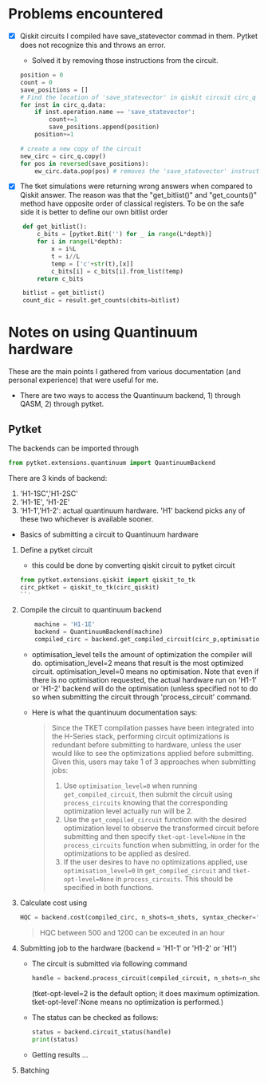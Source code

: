 # Problems encountered
- [x] Qiskit circuits I compiled have save_statevector commad in them. Pytket does not recognize this and throws an error.
    - Solved it by removing those instructions from the circuit.
    ```python
    position = 0
    count = 0
    save_positions = []
    # Find the location of 'save_statevector' in qiskit circuit circ_q
    for inst in circ_q.data:
        if inst.operation.name == 'save_statevector':
            count+=1
            save_positions.append(position)
        position+=1

    # create a new copy of the circuit
    new_circ = circ_q.copy()
    for pos in reversed(save_positions):
        ew_circ.data.pop(pos) # removes the 'save_statevector' instruction from the new qiskit circuit
    ```

- [x] The tket simulations were returning wrong answers when compared to Qiskit answer. The reason was that the "get_bitlist()" and "get_counts()" method have opposite order of classical registers. To be on the safe side it is better to define our own bitlist order
```python
    def get_bitlist():
        c_bits = [pytket.Bit('') for _ in range(L*depth)]
        for i in range(L*depth):
            x = i%L
            t = i//L
            temp = ['c'+str(t),[x]]
            c_bits[i] = c_bits[i].from_list(temp)
        return c_bits

    bitlist = get_bitlist()
    count_dic = result.get_counts(cbits=bitlist)
```


# Notes on using Quantinuum hardware
These are the main points I gathered from various documentation (and personal experience) that were useful for me.
- There are two ways to access the Quantinuum backend, 1) through QASM, 2) through pytket. 
## Pytket
The backends can be imported through 
```python
from pytket.extensions.quantinuum import QuantinuumBackend
 ```
 There are 3 kinds of backend:
 1. 'H1-1SC','H1-2SC'
 2. 'H1-1E', 'H1-2E'
 3. 'H1-1','H1-2': actual quantinuum hardware. 'H1' backend picks any of these two whichever is available sooner.

 - Basics of submitting a circuit to Quantinuum hardware
 1. Define a pytket circuit
    - this could be done by converting qiskit circuit to pytket circuit 
    ```python
    from pytket.extensions.qiskit import qiskit_to_tk
    circ_pktket = qiskit_to_tk(circ_qiskit)
    ``'
2. Compile the circuit to quantinuum backend 
    ```python
        machine = 'H1-1E'
        backend = QuantinuumBackend(machine)
        compiled_circ = backend.get_compiled_circuit(circ_p,optimisation_level=2)
    ```
    - optimisation_level tells the amount of optimization the compiler will do. optimisation_level=2 means that result is the most optimized circuit. optimisation_level=0 means no optimisation. Note that even if there is no optimisation requested, the actual hardware run on 'H1-1' or 'H1-2' backend will do the optimisation (unless specified not to do so when submitting the circuit through 'process_circuit' command.

    - Here is what the quantinuum documentation says:
        > Since the TKET compilation passes have been integrated into the H-Series stack, performing circuit optimizations is redundant before submitting to hardware, unless the user would like to see the optimizations applied before submitting. Given this, users may take 1 of 3 approaches when submitting jobs:
        > 1. Use `optimisation_level=0` when running `get_compiled_circuit`, then submit the circuit using `process_circuits` knowing that the corresponding optimization level actually run will be 2. 
        > 2. Use the `get_compiled_circuit` function with the desired optimization level to observe the transformed circuit before submitting and then specify `tket-opt-level=None` in the `process_circuits` function when submitting, in order for the optimizations to be applied as desired.
        >3. If the user desires to have no optimizations applied, use `optimisation_level=0` in `get_compiled_circuit` and `tket-opt-level=None` in `process_circuits`. This should be specified in both functions.

3. Calculate cost using 
    ```python
    HQC = backend.cost(compiled_circ, n_shots=n_shots, syntax_checker='H1-1SC')
    ```
    >HQC between 500 and 1200 can be exceuted in an hour


4. Submitting job to the hardware (backend = 'H1-1' or 'H1-2' or 'H1')
    - The circuit is submitted via following command
        ```python
        handle = backend.process_circuit(compiled_circuit, n_shots=n_shots, options={'tket-opt-level':2})
        ```
        (tket-opt-level=2 is the default option; it does maximum optimization. tket-opt-level':None means no optimization is performed.)

    - The status can be checked as follows:
        ```python
        status = backend.circuit_status(handle)
        print(status)
        ```

    - Getting results ...

5. Batching
